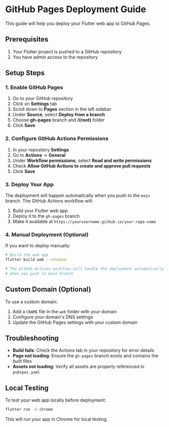 # GitHub Pages Deployment Guide

This guide will help you deploy your Flutter web app to GitHub Pages.

## Prerequisites

1. Your Flutter project is pushed to a GitHub repository
2. You have admin access to the repository

## Setup Steps

### 1. Enable GitHub Pages

1. Go to your GitHub repository
2. Click on **Settings** tab
3. Scroll down to **Pages** section in the left sidebar
4. Under **Source**, select **Deploy from a branch**
5. Choose **gh-pages** branch and **/(root)** folder
6. Click **Save**

### 2. Configure GitHub Actions Permissions

1. In your repository **Settings**
2. Go to **Actions** → **General**
3. Under **Workflow permissions**, select **Read and write permissions**
4. Check **Allow GitHub Actions to create and approve pull requests**
5. Click **Save**

### 3. Deploy Your App

The deployment will happen automatically when you push to the `main` branch. The GitHub Actions workflow will:

1. Build your Flutter web app
2. Deploy it to the `gh-pages` branch
3. Make it available at `https://yourusername.github.io/your-repo-name`

### 4. Manual Deployment (Optional)

If you want to deploy manually:

```bash
# Build the web app
flutter build web --release

# The GitHub Actions workflow will handle the deployment automatically
# when you push to main branch
```

## Custom Domain (Optional)

To use a custom domain:

1. Add a `CNAME` file in the `web` folder with your domain
2. Configure your domain's DNS settings
3. Update the GitHub Pages settings with your custom domain

## Troubleshooting

- **Build fails**: Check the Actions tab in your repository for error details
- **Page not loading**: Ensure the `gh-pages` branch exists and contains the built files
- **Assets not loading**: Verify all assets are properly referenced in `pubspec.yaml`

## Local Testing

To test your web app locally before deployment:

```bash
flutter run -d chrome
```

This will run your app in Chrome for local testing. 